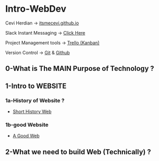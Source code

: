 # Intro-WebDev

Cevi Herdian -> [itsmecevi.github.io](https://itsmecevi.github.io/) 

Slack Instant Messaging -> [Click Here](https://join.slack.com/t/so-hotworkspace/shared_invite/enQtOTUwOTYyMDEwMjQ2LTQ3M2M4Yjk4MzgyOTk0ZmNjMmNlZTM3N2YzYjdmN2U0OTMxZjljNDA5OGFkYzlhYTQ4ZDBhY2IwZmZjNWU3ODc)

Project Management tools -> [Trello (Kanban)](https://trello.com/b/Ui4A8cwF/trello-learning-resource)

Version Control -> [Git](https://git-scm.com/) & [Github](https://github.com/)

## 0-What is The MAIN Purpose of Technology ?

## 1-Intro to WEBSITE

### 1a-History of Website ?

* [Short History Web](https://home.cern/science/computing/birth-web/short-history-web)

### 1b-good Website

* [A Good Web](https://prezi.com/xlkbzydq2yn2/the-internet-websites-communication/)


## 2-What we need to build Web (Technically) ?






